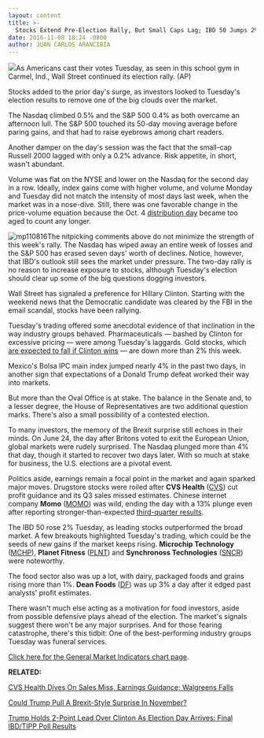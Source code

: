 ```yaml
---
layout: content
title: >-
  Stocks Extend Pre-Election Rally, But Small Caps Lag; IBD 50 Jumps 2%
date: 2016-11-08 18:24 -0800
author: JUAN CARLOS ARANCIBIA
---
```






![](https://www.investors.com/wp-content/uploads/2016/11/BIGPIC-110816-AP.jpg)As Americans cast their votes Tuesday, as seen in this school gym in Carmel, Ind., Wall Street continued its election rally. (AP)









Stocks added to the prior day's surge, as investors looked to Tuesday's election results to remove one of the big clouds over the market.


The Nasdaq climbed 0.5% and the S&P 500 0.4% as both overcame an afternoon lull. The S&P 500 touched its 50-day moving average before paring gains, and that had to raise eyebrows among chart readers.


Another damper on the day's session was the fact that the small-cap Russell 2000 lagged with only a 0.2% advance. Risk appetite, in short, wasn't abundant.


Volume was flat on the NYSE and lower on the Nasdaq for the second day in a row. Ideally, index gains come with higher volume, and volume Monday and Tuesday did not match the intensity of most days last week, when the market was in a nose-dive. Still, there was one favorable change in the price-volume equation because the Oct. 4 [distribution day](http://education.investors.com/lesson.aspx?id=735759&sourceid=735764) became too aged to count any longer.


![mp110816](https://www.investors.com/wp-content/uploads/2016/11/MP110816-207x300.png)The nitpicking comments above do not minimize the strength of this week's rally. The Nasdaq has wiped away an entire week of losses and the S&P 500 has erased seven days' worth of declines. Notice, however, that IBD's outlook still sees the market under pressure. The two-day rally is no reason to increase exposure to stocks, although Tuesday's election should clear up some of the big questions dogging investors.


Wall Street has signaled a preference for Hillary Clinton. Starting with the weekend news that the Democratic candidate was cleared by the FBI in the email scandal, stocks have been rallying.


Tuesday's trading offered some anecdotal evidence of that inclination in the way industry groups behaved. Pharmaceuticals — bashed by Clinton for excessive pricing — were among Tuesday's laggards. Gold stocks, which [are expected to fall if Clinton wins](https://www.investors.com/news/gold-is-at-a-turning-point-no-matter-who-wins-election/) — are down more than 2% this week.


Mexico's Bolsa IPC main index jumped nearly 4% in the past two days, in another sign that expectations of a Donald Trump defeat worked their way into markets.


But more than the Oval Office is at stake. The balance in the Senate and, to a lesser degree, the House of Representatives are two additional question marks. There's also a small possibility of a contested election.


To many investors, the memory of the Brexit surprise still echoes in their minds. On June 24, the day after Britons voted to exit the European Union, global markets were rudely surprised. The Nasdaq plunged more than 4% that day, though it started to recover two days later. With so much at stake for business, the U.S. elections are a pivotal event.


Politics aside, earnings remain a focal point in the market and again sparked major moves. Drugstore stocks were roiled after **CVS Health** ([CVS](https://research.investors.com/quote.aspx?symbol=CVS)) cut profit guidance and its Q3 sales missed estimates. Chinese internet company **Momo** ([MOMO](https://research.investors.com/quote.aspx?symbol=MOMO)) was wild, ending the day with a 13% plunge even after reporting stronger-than-expected [third-quarter results](https://www.investors.com/news/technology/momo-tops-q3-earnings-with-strength-in-live-video/?yptr=yahoo).


The IBD 50 rose 2% Tuesday, as leading stocks outperformed the broad market. A few breakouts highlighted Tuesday's trading, which could be the seeds of new gains if the market keeps rising. **Microchip Technology** ([MCHP](https://research.investors.com/quote.aspx?symbol=MCHP)), **Planet Fitness** ([PLNT](https://research.investors.com/quote.aspx?symbol=PLNT)) and **Synchronoss Technologies** ([SNCR](https://research.investors.com/quote.aspx?symbol=SNCR)) were noteworthy.


The food sector also was up a lot, with dairy, packaged foods and grains rising more than 1%. **Dean Foods** ([DF](https://research.investors.com/quote.aspx?symbol=DF)) was up 3% a day after it edged past analysts' profit estimates.


There wasn't much else acting as a motivation for food investors, aside from possible defensive plays ahead of the election. The market's signals suggest there won't be any major surprises. And for those fearing catastrophe, there's this tidbit: One of the best-performing industry groups Tuesday was funeral services.


[Click here for the General Market Indicators chart page](https://www.investors.com/wp-content/uploads/2016/11/IBD0811152327GMI.pdf).


**RELATED:**


[CVS Health Dives On Sales Miss, Earnings Guidance; Walgreens Falls](https://www.investors.com/news/cvs-health-dives-on-revenue-miss-weak-earnings-guidance/?yptr=yahoo)


[Could Trump Pull A Brexit-Style Surprise In November?](https://www.investors.com/politics/trump-brexit-surprise-win-over-clinton/) 


[Trump Holds 2-Point Lead Over Clinton As Election Day Arrives: Final IBD/TIPP Poll Results](https://www.investors.com/politics/trump-holds-2-point-lead-over-clinton-as-election-day-arrives-final-ibd-tipp-poll-results/)


 




